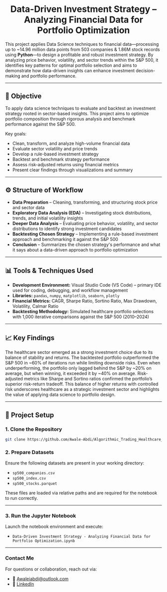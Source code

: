<h1 align="center">Data-Driven Investment Strategy – Analyzing Financial Data for Portfolio Optimization</h1>

This project applies Data Science techniques to financial data—processing up to ~14.96 million data points from 503 companies & 1.86M stock records using **Python**—to design a profitable and robust investment strategy. By analyzing price behavior, volatility, and sector trends within the S&P 500, it identifies key patterns for optimal portfolio selection and aims to demonstrate how data-driven insights can enhance investment decision-making and portfolio performance.

---

## 🎯 Objective

To apply data science techniques to evaluate and backtest an investment strategy rooted in sector-based insights. This project aims to optimize portfolio composition through rigorous analysis and benchmark performance against the S&P 500.

Key goals:
- Clean, transform, and analyze high-volume financial data  
- Evaluate sector volatility and price trends  
- Develop a rule-based investment strategy  
- Backtest and benchmark strategy performance  
- Assess risk-adjusted returns using financial metrics  
- Present clear findings through visualizations and summary  

---

## ⚙️ Structure of Workflow

- **Data Preparation** – Cleaning, transforming, and structuring stock price and sector data  
- **Exploratory Data Analysis (EDA)** – Investigating stock distributions, trends, and initial volatility insights  
- **Deeper Data Analysis** – Evaluating price behavior, volatility, and sector distributions to identify strong investment candidates  
- **Backtesting Chosen Strategy** – Implementing a rule-based investment approach and benchmarking it against the S&P 500  
- **Conclusion** – Summarizes the chosen strategy's performance and what it says about a data-driven approach to portfolio optimization  

---

## 📊 Tools & Techniques Used

- **Development Environment:** Visual Studio Code (VS Code) – primary IDE used for coding, debugging, and workflow management  
- **Libraries:** `pandas`, `numpy`, `matplotlib`, `seaborn`, `plotly`  
- **Financial Metrics:** CAGR, Sharpe Ratio, Sortino Ratio, Max Drawdown, Volatility, Calmar Ratio  
- **Backtesting Methodology:** Simulated healthcare portfolio selections with 1,000 iterative comparisons against the S&P 500 (2010–2024)  

---

## 📈 Key Findings

The healthcare sector emerged as a strong investment choice due to its balance of stability and returns. The backtested portfolio outperformed the S&P 500 in ~60% of iterations run while limiting downside risks. Even when underperforming, the portfolio only lagged behind the S&P by ~20% on average, but when winning, it exceeded it by ~40% on average. Risk-adjusted metrics like Sharpe and Sortino ratios confirmed the portfolio’s superior risk-return tradeoff. This balance of higher returns with controlled risk underscores healthcare as a strategic investment sector and highlights the value of applying data science to portfolio design.

---

## 🧾 Project Setup

### 1. Clone the Repository
```bash
git clone https://github.com/Awale-Abdi/Algorithmic_Trading_Healthcare_Portfolio
```

### 2. Prepare Datasets

Ensure the following datasets are present in your working directory:

- `sp500_companies.csv`  
- `sp500_index.csv`  
- `sp500_stocks.parquet`  

These files are loaded via relative paths and are required for the notebook to run correctly.

---

### 3. Run the Jupyter Notebook

Launch the notebook environment and execute:

- `Data-Driven Investment Strategy - Analyzing Financial Data for Portfolio Optimization.ipynb`

---

### **Contact Me**

For questions or collaboration, reach out via:

- 📧 Awaleiabdi@outlook.com  
- 💼 [LinkedIn](https://www.linkedin.com/in/awale-abdi/)

